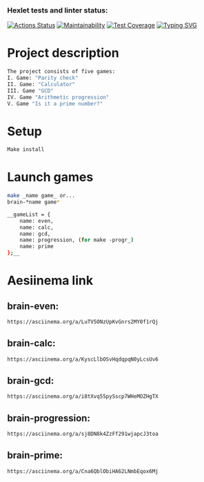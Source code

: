### Hexlet tests and linter status:
[![Actions Status](https://github.com/Barllou/frontend-project-44/workflows/hexlet-check/badge.svg)](https://github.com/Barllou/frontend-project-44/actions)
[![Maintainability](https://api.codeclimate.com/v1/badges/d075fbf0ec5b532095aa/maintainability)](https://codeclimate.com/github/Barllou/frontend-project-44/maintainability)
[![Test Coverage](https://api.codeclimate.com/v1/badges/d075fbf0ec5b532095aa/test_coverage)](https://codeclimate.com/github/Barllou/frontend-project-44/test_coverage)
[![Typing SVG](https://readme-typing-svg.herokuapp.com?color=%2336BCF7&lines=Hexlet+cool+school+student+=^.^=)](https://git.io/typing-svg)

# Project description
```bash
The project consists of five games:
I. Game: "Parity check"
II. Game: "Calculator"
III. Game "GCD"
IV. Game "Arithmetic progression"
V. Game "Is it a prime number?"
```
# Setup
```bash
Make install
```
# Launch games
```bash
make _name game_ or...
brain-*name game*

__gameList = {
    name: even,
    name: calc,
    name: gcd,
    name: progression, (for make -progr_)
    name: prime
};__
```

# Aesiinema link

## brain-even: 
```bash
https://asciinema.org/a/LuTV5ONzUpKvGnrs2MY0f1rQj
```
## brain-calc: 
```bash
https://asciinema.org/a/KyscLlbOSvHqdqpqN0yLcsUv6
```
## brain-gcd:
```bash
https://asciinema.org/a/i8tXvq55pySscp7WHeMOZHgTX
```
## brain-progression:
```bash
https://asciinema.org/a/sj8DN8k4ZzFf291wjapcJ3toa
```
## brain-prime:
```bash
https://asciinema.org/a/Cna6QblObiHA62LNmbEqox6Mj
```
